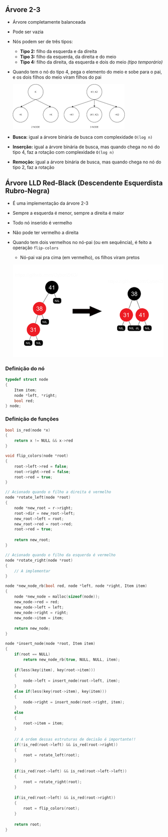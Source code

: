 ## Árvore 2-3

- Árvore completamente balanceada
- Pode ser vazia
- Nós podem ser de três tipos:
    - **Tipo 2:** filho da esquerda e da direita
    - **Tipo 3:** filho da esquerda, da direita e do meio
    - **Tipo 4:** filho da direita, da esquerda e dois do meio *(tipo temporário)*

- Quando tem o nó do tipo 4, pega o elemento do meio e sobe para o pai, e os dois filhos do meio viram filhos do pai

    ![23tree](23tree.png)

- **Busca:** igual a árvore binária de busca com complexidade `O(log n)`
- **Inserção:** igual a árvore binária de busca, mas quando chega no nó do tipo 4, faz a rotação com complexidade `O(log n)`
- **Remoção:** igual a árvore binária de busca, mas quando chega no nó do tipo 2, faz a rotação

## Árvore LLD Red-Black (Descendente Esquerdista Rubro-Negra)
- É uma implementação da árvore 2-3
- Sempre a esquerda é menor, sempre a direita é maior
- Todo nó inserido é vermelho
- Não pode ter vermelho a direita
- Quando tem dois vermelhos no nó-pai (ou em sequência), é feito a operação `flip-colors`
    - Nó-pai vai pra cima (em vermelho), os filhos viram pretos

    ![redblack](red_black.png)

### Definição do nó

```c
typedef struct node 
{
    Item item;
    node *left, *right;
    bool red;
} node;
```

### Definição de funções

```c
bool is_red(node *x)
{
    return x != NULL && x->red
}
```

```c
void flip_colors(node *root)
{
    root->left->red = false;
    root->right->red = false;
    root->red = true;
}
```

```c
// Acionado quando o filho a direita é vermelho
node *rotate_left(node *root)
{
    node *new_root = r->right;
    root->dir = new_root->left;
    new_root->left = root;
    new_root->red = root->red;
    root->red = true;

    return new_root;
}
```

```c
// Acionado quando o filho da esquerda é vermelho
node *rotate_right(node *root)
{
    // A implementar
}
```

```c
node *new_node_rb(bool red, node *left, node *right, Item item)
{
    node *new_node = malloc(sizeof(node));
    new_node->red = red;
    new_node->left = left;
    new_node->right = right;
    new_node->item = item;

    return new_node;
}
```

```c
node *insert_node(node *root, Item item)
{
    if(root == NULL)
        return new_node_rb(true, NULL, NULL, item);

    if(less(key(item), key(root->item)))
    {
        node->left = insert_node(root->left, item);
    }
    else if(less(key(root->item), key(item)))
    {
        node->right = insert_node(root->right, item);
    }
    else
    {
        root->item = item;
    }

    // A ordem dessas estruturas de decisão é importante!!
    if(!is_red(root->left) && is_red(root->right))
    {
        root = rotate_left(root);
    }
    
    if(is_red(root->left) && is_red(root->left->left))
    {
        root = rotate_right(root);
    }
    
    if(is_red(root->left) && is_red(root->right))
    {
        root = flip_colors(root);
    }

    return root;
}
```
